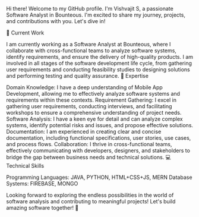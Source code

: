 Hi there! Welcome to my GitHub profile. I'm Vishvajit S, a passionate Software Analyst in Bounteous. I'm excited to share my journey, projects, and contributions with you. Let's dive in!

🔭 Current Work

I am currently working as a Software Analyst at Bounteous, where I collaborate with cross-functional teams to analyze software systems, identify requirements, and ensure the delivery of high-quality products.
I am involved in all stages of the software development life cycle, from gathering user requirements and conducting feasibility studies to designing solutions and performing testing and quality assurance.
🌱 Expertise

Domain Knowledge: I have a deep understanding of Mobile App Development, allowing me to effectively analyze software systems and requirements within these contexts.
Requirement Gathering: I excel in gathering user requirements, conducting interviews, and facilitating workshops to ensure a comprehensive understanding of project needs.
Software Analysis: I have a keen eye for detail and can analyze complex systems, identify potential risks and issues, and propose effective solutions.
Documentation: I am experienced in creating clear and concise documentation, including functional specifications, user stories, use cases, and process flows.
Collaboration: I thrive in cross-functional teams, effectively communicating with developers, designers, and stakeholders to bridge the gap between business needs and technical solutions.
💻 Technical Skills

Programming Languages: JAVA, PYTHON, HTML+CSS+JS, MERN
Database Systems: FIREBASE, MONGO

Looking forward to exploring the endless possibilities in the world of software analysis and contributing to meaningful projects! Let's build amazing software together! 🚀
